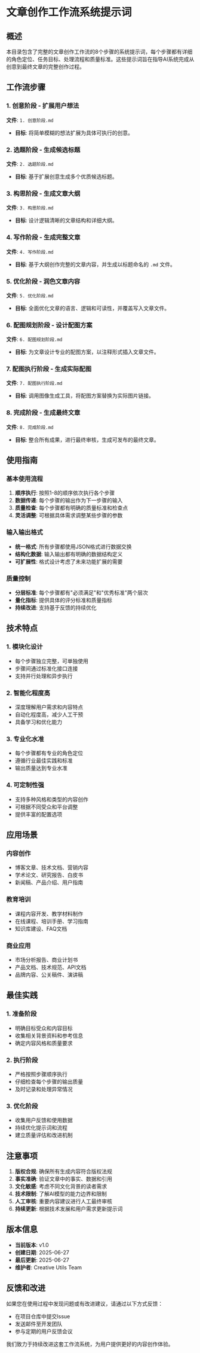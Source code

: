 # 文章创作工作流系统提示词

## 概述

本目录包含了完整的文章创作工作流的8个步骤的系统提示词，每个步骤都有详细的角色定位、任务目标、处理流程和质量标准。这些提示词旨在指导AI系统完成从创意到最终文章的完整创作过程。

## 工作流步骤

### 1. 创意阶段 - 扩展用户想法
**文件**: `1. 创意阶段.md`

- **目标**: 将简单模糊的想法扩展为具体可执行的创意。

### 2. 选题阶段 - 生成候选标题
**文件**: `2. 选题阶段.md`

- **目标**: 基于扩展创意生成多个优质候选标题。

### 3. 构思阶段 - 生成文章大纲
**文件**: `3. 构思阶段.md`

- **目标**: 设计逻辑清晰的文章结构和详细大纲。

### 4. 写作阶段 - 生成完整文章
**文件**: `4. 写作阶段.md`

- **目标**: 基于大纲创作完整的文章内容，并生成以标题命名的 `.md` 文件。

### 5. 优化阶段 - 润色文章内容
**文件**: `5. 优化阶段.md`

- **目标**: 全面优化文章的语言、逻辑和可读性，并覆盖写入文章文件。

### 6. 配图规划阶段 - 设计配图方案

**文件**: `6. 配图规划阶段.md`

- **目标**: 为文章设计专业的配图方案，以注释形式插入文章文件。

### 7. 配图执行阶段 - 生成实际配图

**文件**: `7. 配图执行阶段.md`

- **目标**: 调用图像生成工具，将配图方案替换为实际图片链接。

### 8. 完成阶段 - 生成最终文章

**文件**: `8. 完成阶段.md`

- **目标**: 整合所有成果，进行最终审核，生成可发布的最终文章。

## 使用指南

### 基本使用流程

1. **顺序执行**: 按照1-8的顺序依次执行各个步骤
2. **数据传递**: 每个步骤的输出作为下一步骤的输入
3. **质量检查**: 每个步骤都有明确的质量标准和检查点
4. **灵活调整**: 可根据具体需求调整某些步骤的参数

### 输入输出格式

- **统一格式**: 所有步骤都使用JSON格式进行数据交换
- **结构化数据**: 输入输出都有明确的数据结构定义
- **可扩展性**: 格式设计考虑了未来功能扩展的需要

### 质量控制

- **分层标准**: 每个步骤都有"必须满足"和"优秀标准"两个层次
- **量化指标**: 提供具体的评分标准和质量指标
- **持续改进**: 支持基于反馈的持续优化

## 技术特点

### 1. 模块化设计

- 每个步骤独立完整，可单独使用
- 步骤间通过标准化接口连接
- 支持并行处理和异步执行

### 2. 智能化程度高

- 深度理解用户需求和内容特点
- 自动化程度高，减少人工干预
- 具备学习和优化能力

### 3. 专业化水准

- 每个步骤都有专业的角色定位
- 遵循行业最佳实践和标准
- 输出质量达到专业水准

### 4. 可定制性强

- 支持多种风格和类型的内容创作
- 可根据不同受众和平台调整
- 提供丰富的配置选项

## 应用场景

### 内容创作

- 博客文章、技术文档、营销内容
- 学术论文、研究报告、白皮书
- 新闻稿、产品介绍、用户指南

### 教育培训

- 课程内容开发、教学材料制作
- 在线课程、培训手册、学习指南
- 知识库建设、FAQ文档

### 商业应用

- 市场分析报告、商业计划书
- 产品文档、技术规范、API文档
- 品牌内容、公关稿件、演讲稿

## 最佳实践

### 1. 准备阶段

- 明确目标受众和内容目标
- 收集相关背景资料和参考信息
- 确定内容风格和质量要求

### 2. 执行阶段

- 严格按照步骤顺序执行
- 仔细检查每个步骤的输出质量
- 及时记录和处理异常情况

### 3. 优化阶段

- 收集用户反馈和使用数据
- 持续优化提示词和流程
- 建立质量评估和改进机制

## 注意事项

1. **版权合规**: 确保所有生成内容符合版权法规
2. **事实准确**: 验证文章中的事实、数据和引用
3. **文化敏感**: 考虑不同文化背景的读者需求
4. **技术限制**: 了解AI模型的能力边界和限制
5. **人工审核**: 重要内容建议进行人工最终审核
6. **持续更新**: 根据技术发展和用户需求更新提示词

## 版本信息

- **当前版本**: v1.0
- **创建日期**: 2025-06-27
- **最后更新**: 2025-06-27
- **维护者**: Creative Utils Team

## 反馈和改进

如果您在使用过程中发现问题或有改进建议，请通过以下方式反馈：

- 在项目仓库中提交Issue
- 发送邮件至开发团队
- 参与定期的用户反馈会议

我们致力于持续改进这套工作流系统，为用户提供更好的内容创作体验。

